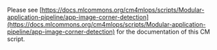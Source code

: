 Please see [https://docs.mlcommons.org/cm4mlops/scripts/Modular-application-pipeline/app-image-corner-detection](https://docs.mlcommons.org/cm4mlops/scripts/Modular-application-pipeline/app-image-corner-detection) for the documentation of this CM script.
